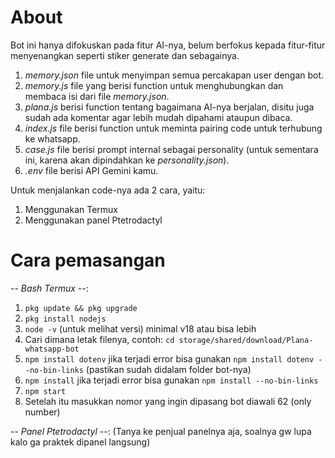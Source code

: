 # About
Bot ini hanya difokuskan pada fitur AI-nya, belum berfokus kepada fitur-fitur menyenangkan seperti stiker generate dan sebagainya.

1. _memory.json_ file untuk menyimpan semua percakapan user dengan bot.
2. _memory.js_ file yang berisi function untuk menghubungkan dan membaca isi dari file _memory.json_.
3. _plana.js_  berisi function tentang bagaimana AI-nya berjalan, disitu juga sudah ada komentar agar lebih mudah dipahami ataupun dibaca.
4. _index.js_ file berisi function untuk meminta pairing code untuk terhubung ke whatsapp.
5. _case.js_ file berisi prompt internal sebagai personality (untuk sementara ini, karena akan dipindahkan ke _personality.json_).
6. _.env_ file berisi API Gemini kamu.

Untuk menjalankan code-nya ada 2 cara, yaitu:
1. Menggunakan Termux
2. Menggunakan panel Ptetrodactyl

# Cara pemasangan 
-- *Bash Termux* --:
1. ```pkg update && pkg upgrade```
2. ```pkg install nodejs```
3. ```node -v``` (untuk melihat versi) minimal v18 atau bisa lebih
4. Cari dimana letak filenya, contoh: ```cd storage/shared/download/Plana-whatsapp-bot```
5. ```npm install dotenv``` jika terjadi error bisa gunakan ```npm install dotenv --no-bin-links``` (pastikan sudah didalam folder bot-nya) 
6. ```npm install``` jika terjadi error bisa gunakan ```npm install --no-bin-links```
7. ```npm start```
8. Setelah itu masukkan nomor yang ingin dipasang bot diawali 62 (only number) 

-- *Panel Ptetrodactyl* --:
(Tanya ke penjual panelnya aja, soalnya gw lupa kalo ga praktek dipanel langsung) 
